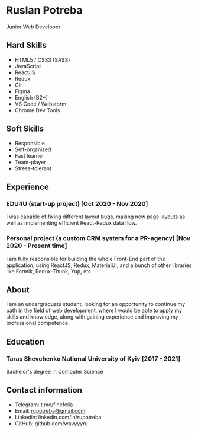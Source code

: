 # Ruslan Potreba

Junior Web Developer

## Hard Skills

- HTML5 / CSS3 (SASS)
- JavaScript
- ReactJS
- Redux
- Git
- Figma
- English (B2+)
- VS Code / Webstorm
- Chrome Dev Tools

## Soft Skills

- Responsible
- Self-organized
- Fast learner
- Team-player
- Stress-tolerant

## Experience

### EDU4U (start-up project) [Oct 2020 - Nov 2020]

I was capable of fixing different layout bugs, making new page layouts as well as implementing efficient React-Redux data flow.

### Personal project (a custom CRM system for a PR-agency) [Nov 2020 - Present time]

I am fully responsible for building the whole Front-End part of the application, using ReactJS, Redux, MaterialUI, and a bunch of other libraries like Formik, Redux-Thunk, Yup, etc.

## About

I am an undergraduate student, looking for an opportunity to continue my path in the field of web development, where I would be able to apply my skills and knowledge, along with gaining experience and improving my professional competence.

## Education

### Taras Shevchenko National University of Kyiv [2017 - 2021]

Bachelor's degree in Computer Science

## Contact information

- Telegram: t.me/finefella
- Email: rupotreba@gmail.com
- Linkedin: linkedin.com/in/rupotreba
- GitHub: github.com/wavyyyru
